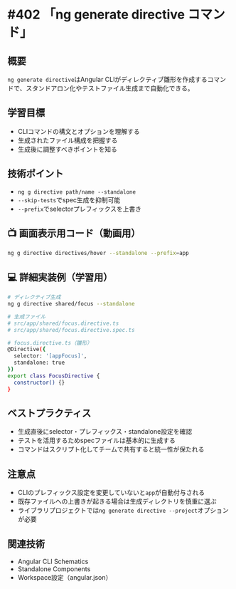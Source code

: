 # #402 「ng generate directive コマンド」

## 概要
`ng generate directive`はAngular CLIがディレクティブ雛形を作成するコマンドで、スタンドアロン化やテストファイル生成まで自動化できる。

## 学習目標
- CLIコマンドの構文とオプションを理解する
- 生成されたファイル構成を把握する
- 生成後に調整すべきポイントを知る

## 技術ポイント
- `ng g directive path/name --standalone`
- `--skip-tests`でspec生成を抑制可能
- `--prefix`でselectorプレフィックスを上書き

## 📺 画面表示用コード（動画用）
```bash
ng g directive directives/hover --standalone --prefix=app
```

## 💻 詳細実装例（学習用）
```bash
# ディレクティブ生成
ng g directive shared/focus --standalone

# 生成ファイル
# src/app/shared/focus.directive.ts
# src/app/shared/focus.directive.spec.ts

# focus.directive.ts（雛形）
@Directive({
  selector: '[appFocus]',
  standalone: true
})
export class FocusDirective {
  constructor() {}
}
```

## ベストプラクティス
- 生成直後にselector・プレフィックス・standalone設定を確認
- テストを活用するためspecファイルは基本的に生成する
- コマンドはスクリプト化してチームで共有すると統一性が保たれる

## 注意点
- CLIのプレフィックス設定を変更していないと`app`が自動付与される
- 既存ファイルへの上書きが起きる場合は生成ディレクトリを慎重に選ぶ
- ライブラリプロジェクトでは`ng generate directive --project`オプションが必要

## 関連技術
- Angular CLI Schematics
- Standalone Components
- Workspace設定（angular.json）
